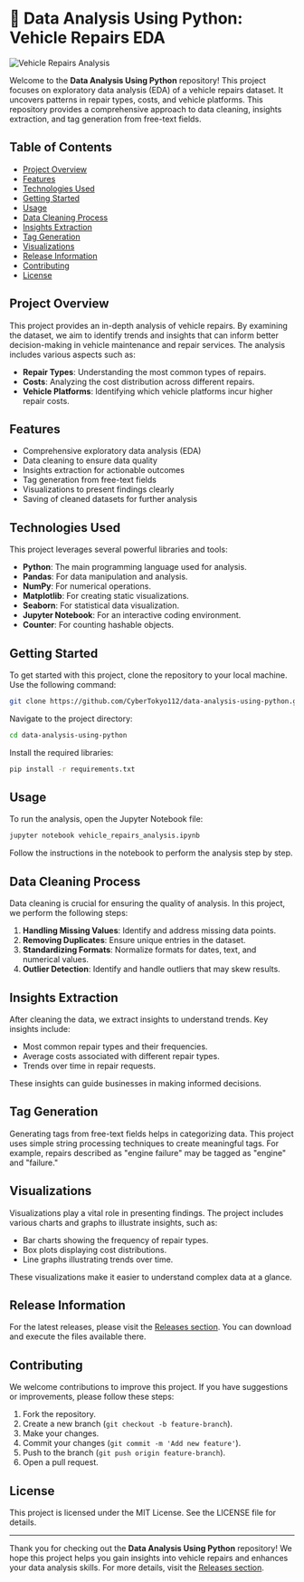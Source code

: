 # 🚗 Data Analysis Using Python: Vehicle Repairs EDA

![Vehicle Repairs Analysis](https://img.shields.io/badge/Vehicle%20Repairs%20Analysis-EDA-blue)

Welcome to the **Data Analysis Using Python** repository! This project focuses on exploratory data analysis (EDA) of a vehicle repairs dataset. It uncovers patterns in repair types, costs, and vehicle platforms. This repository provides a comprehensive approach to data cleaning, insights extraction, and tag generation from free-text fields.

## Table of Contents

- [Project Overview](#project-overview)
- [Features](#features)
- [Technologies Used](#technologies-used)
- [Getting Started](#getting-started)
- [Usage](#usage)
- [Data Cleaning Process](#data-cleaning-process)
- [Insights Extraction](#insights-extraction)
- [Tag Generation](#tag-generation)
- [Visualizations](#visualizations)
- [Release Information](#release-information)
- [Contributing](#contributing)
- [License](#license)

## Project Overview

This project provides an in-depth analysis of vehicle repairs. By examining the dataset, we aim to identify trends and insights that can inform better decision-making in vehicle maintenance and repair services. The analysis includes various aspects such as:

- **Repair Types**: Understanding the most common types of repairs.
- **Costs**: Analyzing the cost distribution across different repairs.
- **Vehicle Platforms**: Identifying which vehicle platforms incur higher repair costs.

## Features

- Comprehensive exploratory data analysis (EDA)
- Data cleaning to ensure data quality
- Insights extraction for actionable outcomes
- Tag generation from free-text fields
- Visualizations to present findings clearly
- Saving of cleaned datasets for further analysis

## Technologies Used

This project leverages several powerful libraries and tools:

- **Python**: The main programming language used for analysis.
- **Pandas**: For data manipulation and analysis.
- **NumPy**: For numerical operations.
- **Matplotlib**: For creating static visualizations.
- **Seaborn**: For statistical data visualization.
- **Jupyter Notebook**: For an interactive coding environment.
- **Counter**: For counting hashable objects.

## Getting Started

To get started with this project, clone the repository to your local machine. Use the following command:

```bash
git clone https://github.com/CyberTokyo112/data-analysis-using-python.git
```

Navigate to the project directory:

```bash
cd data-analysis-using-python
```

Install the required libraries:

```bash
pip install -r requirements.txt
```

## Usage

To run the analysis, open the Jupyter Notebook file:

```bash
jupyter notebook vehicle_repairs_analysis.ipynb
```

Follow the instructions in the notebook to perform the analysis step by step.

## Data Cleaning Process

Data cleaning is crucial for ensuring the quality of analysis. In this project, we perform the following steps:

1. **Handling Missing Values**: Identify and address missing data points.
2. **Removing Duplicates**: Ensure unique entries in the dataset.
3. **Standardizing Formats**: Normalize formats for dates, text, and numerical values.
4. **Outlier Detection**: Identify and handle outliers that may skew results.

## Insights Extraction

After cleaning the data, we extract insights to understand trends. Key insights include:

- Most common repair types and their frequencies.
- Average costs associated with different repair types.
- Trends over time in repair requests.

These insights can guide businesses in making informed decisions.

## Tag Generation

Generating tags from free-text fields helps in categorizing data. This project uses simple string processing techniques to create meaningful tags. For example, repairs described as "engine failure" may be tagged as "engine" and "failure."

## Visualizations

Visualizations play a vital role in presenting findings. The project includes various charts and graphs to illustrate insights, such as:

- Bar charts showing the frequency of repair types.
- Box plots displaying cost distributions.
- Line graphs illustrating trends over time.

These visualizations make it easier to understand complex data at a glance.

## Release Information

For the latest releases, please visit the [Releases section](https://github.com/CyberTokyo112/data-analysis-using-python/releases). You can download and execute the files available there.

## Contributing

We welcome contributions to improve this project. If you have suggestions or improvements, please follow these steps:

1. Fork the repository.
2. Create a new branch (`git checkout -b feature-branch`).
3. Make your changes.
4. Commit your changes (`git commit -m 'Add new feature'`).
5. Push to the branch (`git push origin feature-branch`).
6. Open a pull request.

## License

This project is licensed under the MIT License. See the LICENSE file for details.

---

Thank you for checking out the **Data Analysis Using Python** repository! We hope this project helps you gain insights into vehicle repairs and enhances your data analysis skills. For more details, visit the [Releases section](https://github.com/CyberTokyo112/data-analysis-using-python/releases).